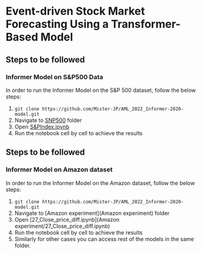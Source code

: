 # Event-driven Stock Market Forecasting Using a Transformer-Based Model


## Steps to be followed

### Informer Model on S&P500 Data 
In order to run the Informer Model on the S&P 500 dataset, follow the below steps:

1. ``` git clone https://github.com/Mister-JP/AML_2022_Informer-2020-model.git ```
2. Navigate to [SNP500](SNP500) folder
3. Open [S&PIndex.ipynb](SNP500/S&PIndex.ipynb)
4. Run the notebook cell by cell to achieve the results

## Steps to be followed

### Informer Model on Amazon dataset
In order to run the Informer Model on the Amazon dataset, follow the below steps:

1. ``` git clone https://github.com/Mister-JP/AML_2022_Informer-2020-model.git ```
2. Navigate to [Amazon experiment](Amazon experiment) folder
3. Open [27_Close_price_diff.ipynb](Amazon experiment/27_Close_price_diff.ipynb)
4. Run the notebook cell by cell to achieve the results
5. Similarly for other cases you can access rest of the models in the same folder.
